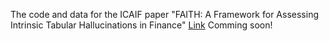 The code and data for the ICAIF paper "FAITH: A Framework for Assessing Intrinsic Tabular Hallucinations in Finance" [Link](https://www.arxiv.org/abs/2508.05201)
Comming soon!
